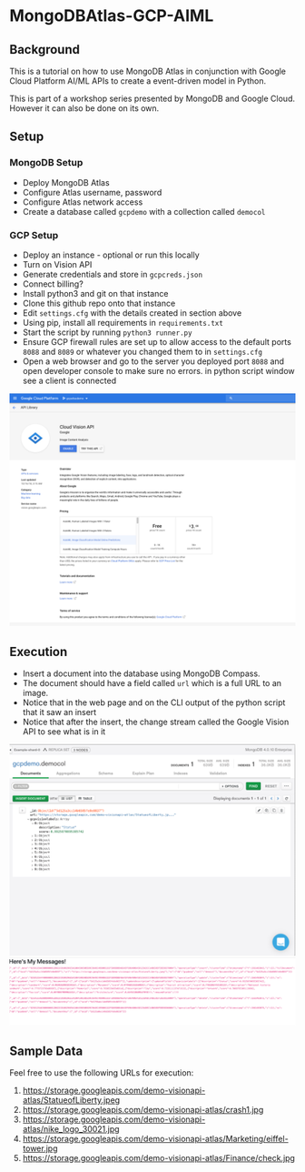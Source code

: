 # MongoDBAtlas-GCP-AIML

## Background
This is a tutorial on how to use MongoDB Atlas in conjunction with Google Cloud Platform AI/ML APIs to create a event-driven model in Python.

This is part of a workshop series presented by MongoDB and Google Cloud. However it can also be done on its own.

## Setup
### MongoDB Setup
* Deploy MongoDB Atlas
* Configure Atlas username, password
* Configure Atlas network access
* Create a database called `gcpdemo` with a collection called `democol` 

### GCP Setup
* Deploy an instance - optional or run this locally
* Turn on Vision API
* Generate credentials and store in `gcpcreds.json`
* Connect billing?
* Install python3 and git on that instance
* Clone this github repo onto that instance
* Edit `settings.cfg` with the details created in section above
* Using pip, install all requirements in `requirements.txt`
* Start the script by running `python3 runner.py`
* Ensure GCP firewall rules are set up to allow access to the default ports `8088` and `8089` or whatever you changed them to in `settings.cfg`
* Open a web browser and go to the server you deployed port `8088` and open developer console to make sure no errors. in python script window see a client is connected

![](images/newss01.png)

## Execution
* Insert a document into the database using MongoDB Compass. 
* The document should have a field called `url` which is a full URL to an image.
* Notice that in the web page and on the CLI output of the python script that it saw an insert
* Notice that after the insert, the change stream called the Google Vision API to see what is in it

![](images/newss03.png)
![](images/newss02.png)

## Sample Data
Feel free to use the following URLs for execution:
1. https://storage.googleapis.com/demo-visionapi-atlas/StatueofLiberty.jpeg
2. https://storage.googleapis.com/demo-visionapi-atlas/crash1.jpg
3. https://storage.googleapis.com/demo-visionapi-atlas/nike_logo_30021.jpg
4. https://storage.googleapis.com/demo-visionapi-atlas/Marketing/eiffel-tower.jpg
5. https://storage.googleapis.com/demo-visionapi-atlas/Finance/check.jpg

